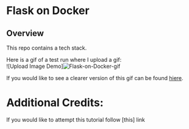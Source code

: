 # Flask on Docker

## Overview

This repo contains a tech stack.

Here is a gif of a test run where I upload a gif:  
![Upload Image Demo]![Flask-on-Docker-gif](https://github.com/elissayz/flask-on-docker/assets/123142568/112e4325-85db-4276-a9ec-bdb8dd758e82)


If you would like to see a clearer version of this gif can be found [hiere](). 

# Additional Credits: 

If you would like to attempt this tutorial follow [this] link
